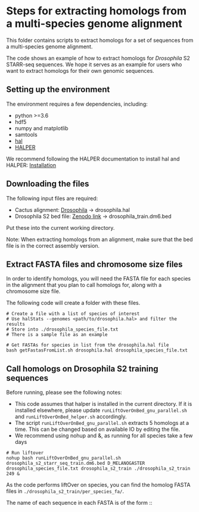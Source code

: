 # Steps for extracting homologs from a multi-species genome alignment

This folder contains scripts to extract homologs for a set of sequences from a multi-species genome alignment.

The code shows an example of how to extract homologs for *Drosophila* S2 STARR-seq sequences.
We hope it serves as an example for users who want to extract homologs for their own genomic sequences.

## Setting up the environment
The environment requires a few dependencies, including:

* python >=3.6
* hdf5
* numpy and matplotlib
* samtools
* [hal](https://github.com/ComparativeGenomicsToolkit/hal)
* [HALPER](https://github.com/pfenninglab/halLiftover-postprocessing)

We recommend following the HALPER documentation to install hal and HALPER:
[Installation](https://github.com/pfenninglab/halLiftover-postprocessing/blob/master/hal_install_instructions.md)

## Downloading the files
The following input files are required:

* Cactus alignment: [Drosophila](https://github.com/flyseq/2023_drosophila_assembly) -> drosophila.hal
* Drosophila S2 bed file: [Zenodo link]() -> drosophila_train.dm6.bed

Put these into the current working directory.

Note: When extracting homologs from an alignment, make sure that the bed file is in the correct assembly version.

## Extract FASTA files and chromosome size files
In order to identify homologs, you will need the FASTA file for each species in the alignment that you plan to call homologs for, along with a chromosome size file.

The following code will create a folder with these files.

```
# Create a file with a list of species of interest
# Use halStats --genomes <path/to/drosophila.hal> and filter the results
# Store into ./drosophila_species_file.txt
# There is a sample file as an example

# Get FASTAs for species in list from the drosophila.hal file
bash getFastasFromList.sh drosophila.hal drosophila_species_file.txt
```

## Call homologs on Drosophila S2 training sequences

Before running, please see the following notes:
* This code assumes that halper is installed in the current directory. If it is installed elsewhere, please update `runLiftOverOnBed_gnu_parallel.sh` and `runLiftOverOnBed_helper.sh` accordingly.
* The script `runLiftOverOnBed_gnu_parallel.sh` extracts 5 homologs at a time. This can be changed based on available IO by editing the file.
* We recommend using nohup and &, as running for all species take a few days

```
# Run liftover
nohup bash runLiftOverOnBed_gnu_parallel.sh drosophila_s2_starr_seq_train.dm6.bed D_MELANOGASTER drosophila_species_file.txt drosophila_s2_train ./drosophila_s2_train 249 &
```

As the code performs liftOver on species, you can find the homolog FASTA files in `./drosophila_s2_train/per_species_fa/`.

The name of each sequence in each FASTA is of the form <original sequence name>::<homolog species coordinates>